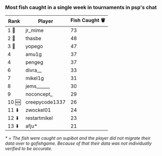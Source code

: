 ### Most fish caught in a single week in tournaments in psp's chat
| Rank | Player | Fish Caught 🪣 |
|------|--------|---------------|
| 1 🥇 | jr_mime | 73 |
| 2 🥈 | thasbe | 48 |
| 3 🥉 | yopego | 47 |
| 4 | amu1g | 37 |
| 4 | pengeg | 37 |
| 6 | divra__ | 33 |
| 7 | mikel1g | 31 |
| 8 | jems______ | 30 |
| 9 | noconcept_ | 29 |
| 10 🆕| creepycode1337 | 26 |
| 11 ⬇| zwockel01 | 24 |
| 12 ⬇| restartmikel | 23 |
| 13 ⬇| afju* | 21 |

_* = The fish were caught on supibot and the player did not migrate their data over to gofishgame. Because of that their data was not individually verified to be accurate._
